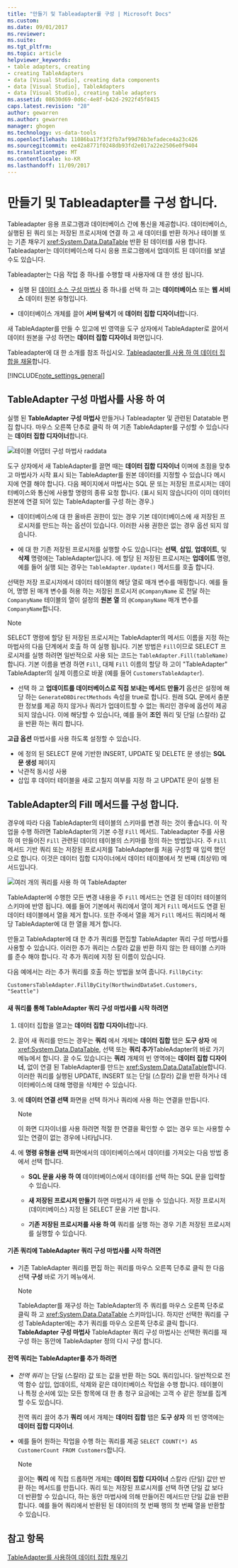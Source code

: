 ```yaml
---
title: "만들기 및 Tableadapter를 구성 | Microsoft Docs"
ms.custom: 
ms.date: 09/01/2017
ms.reviewer: 
ms.suite: 
ms.tgt_pltfrm: 
ms.topic: article
helpviewer_keywords:
- table adapters, creating
- creating TableAdapters
- data [Visual Studio], creating data components
- data [Visual Studio], TableAdapters
- data [Visual Studio], creating table adapters
ms.assetid: 08630d69-0d6c-4e8f-b42d-2922f45f8415
caps.latest.revision: "28"
author: gewarren
ms.author: gewarren
manager: ghogen
ms.technology: vs-data-tools
ms.openlocfilehash: 11086ba17f3f2fb7af99d76b3efadece4a23c426
ms.sourcegitcommit: ee42a8771f0248db93fd2e017a22e2506e0f9404
ms.translationtype: MT
ms.contentlocale: ko-KR
ms.lasthandoff: 11/09/2017
---
```

# <a name="create-and-configure-tableadapters"></a>만들기 및 Tableadapter를 구성 합니다.
Tableadapter 응용 프로그램과 데이터베이스 간에 통신을 제공합니다. 데이터베이스, 실행된 된 쿼리 또는 저장된 프로시저에 연결 하 고 새 데이터를 반환 하거나 테이블 또는 기존 채우기 <xref:System.Data.DataTable> 반환 된 데이터를 사용 합니다. Tableadapter는 데이터베이스에 다시 응용 프로그램에서 업데이트 된 데이터를 보낼 수도 있습니다.  
  
Tableadapter는 다음 작업 중 하나를 수행할 때 사용자에 대 한 생성 됩니다.  
  
-   실행 된 [데이터 소스 구성 마법사](../data-tools/media/data-source-configuration-wizard.png) 중 하나를 선택 하 고는 **데이터베이스** 또는 **웹 서비스** 데이터 원본 유형입니다.  
  
-   데이터베이스 개체를 끌어 **서버 탐색기** 에 **데이터 집합 디자이너**합니다.  
  
새 TableAdapter를 만들 수 있고에 빈 영역을 도구 상자에서 TableAdapter로 끌어서 데이터 원본을 구성 하면는 **데이터 집합 디자이너** 화면입니다.  
  
Tableadapter에 대 한 소개를 참조 하십시오. [Tableadapter를 사용 하 여 데이터 집합을 채울](../data-tools/fill-datasets-by-using-tableadapters.md)합니다.  
  
[!INCLUDE[note_settings_general](../data-tools/includes/note_settings_general_md.md)]  
  
## <a name="use-the-tableadapter-configuration-wizard"></a>TableAdapter 구성 마법사를 사용 하 여  
실행 된 **TableAdapter 구성 마법사** 만들거나 Tableadapter 및 관련된 Datatable 편집 합니다. 마우스 오른쪽 단추로 클릭 하 여 기존 TableAdapter를 구성할 수 있습니다는 **데이터 집합 디자이너**합니다.  
  
![테이블 어댑터 구성 마법사 raddata](../data-tools/media/raddata-table-adapter-configuration-wizard.png "raddata 테이블 어댑터 구성 마법사")  
  
도구 상자에서 새 TableAdapter를 끌면 때는 **데이터 집합 디자이너** 이며에 초점을 맞추고 마법사가 시작 표시 되는 TableAdapter를 원본 데이터를 지정할 수 있습니다 메시지에 연결 해야 합니다. 다음 페이지에서 마법사는 SQL 문 또는 저장된 프로시저는 데이터베이스와 통신에 사용할 명령의 종류 요청 합니다. (표시 되지 않습니다이 이미 데이터 원본에 연결 되어 있는 TableAdapter를 구성 하는 경우.)  
  
-   데이터베이스에 대 한 올바른 권한이 있는 경우 기본 데이터베이스에 새 저장된 프로시저를 만드는 하는 옵션이 있습니다. 이러한 사용 권한은 없는 경우 옵션 되지 않습니다.  
  
-   에 대 한 기존 저장된 프로시저를 실행할 수도 있습니다는 **선택**, **삽입**, **업데이트**, 및 **삭제** 명령에는 TableAdapter입니다. 에 할당 된 저장된 프로시저는 **업데이트** 명령, 예를 들어 실행 되는 경우는 `TableAdapter.Update()` 메서드를 호출 합니다.  
  
선택한 저장 프로시저에서 데이터 테이블의 해당 열로 매개 변수를 매핑합니다. 예를 들어, 명명 된 매개 변수를 허용 하는 저장된 프로시저 `@CompanyName` 로 전달 하는 `CompanyName` 테이블의 열이 설정의 **원본 열** 의 `@CompanyName` 매개 변수를 `CompanyName`합니다.  
  
> [!NOTE]
>  SELECT 명령에 할당 된 저장된 프로시저는 TableAdapter의 메서드 이름을 지정 하는 마법사의 다음 단계에서 호출 하 여 실행 됩니다. 기본 방법은 `Fill`이므로 SELECT 프로시저를 실행 하려면 일반적으로 사용 되는 코드는 `TableAdapter.Fill(tableName)`합니다. 기본 이름을 변경 하면 `Fill`, 대체 `Fill` 이름의 할당 하 고이 "TableAdapter" TableAdapter의 실제 이름으로 바꿀 (예를 들어 `CustomersTableAdapter`).  
  
-   선택 하 고 **업데이트를 데이터베이스로 직접 보내는 메서드 만들기** 옵션은 설정에 해당 하는 `GenerateDBDirectMethods` 속성을 true로 합니다. 원래 SQL 문에서 충분 한 정보를 제공 하지 않거나 쿼리가 업데이트할 수 없는 쿼리인 경우에 옵션이 제공 되지 않습니다. 이에 해당할 수 있습니다, 예를 들어 **조인** 쿼리 및 단일 (스칼라) 값을 반환 하는 쿼리 합니다.  
  
**고급 옵션** 마법사를 사용 하도록 설정할 수 있습니다.  
- 에 정의 된 SELECT 문에 기반한 INSERT, UPDATE 및 DELETE 문 생성는 **SQL 문 생성** 페이지
- 낙관적 동시성 사용
- 삽입 후 데이터 테이블을 새로 고칠지 여부를 지정 하 고 UPDATE 문이 실행 된  
  
## <a name="configure-a-tableadapters-fill-method"></a>TableAdapter의 Fill 메서드를 구성 합니다.  
경우에 따라 다음 TableAdapter의 테이블의 스키마를 변경 하는 것이 좋습니다. 이 작업을 수행 하려면 TableAdapter의 기본 수정 `Fill` 메서드. Tableadapter 주를 사용 하 여 만들어진 `Fill` 관련된 데이터 테이블의 스키마를 정의 하는 방법입니다. 주 `Fill` 메서드 기반 쿼리 또는 저장된 프로시저를 TableAdapter를 처음 구성할 때 입력 했던으로 합니다. 이것은 데이터 집합 디자이너에서 데이터 테이블에서 첫 번째 (최상위) 메서드입니다.  
  
![여러 개의 쿼리를 사용 하 여 TableAdapter](../data-tools/media/tableadapter.gif "TableAdapter")  
  
TableAdapter에 수행한 모든 변경 내용을 주 `Fill` 메서드는 연결 된 데이터 테이블의 스키마에 반영 됩니다. 예를 들어 기본에서 쿼리에서 열이 제거 `Fill` 메서드도 연결 된 데이터 테이블에서 열을 제거 합니다. 또한 주에서 열을 제거 `Fill` 메서드 쿼리에서 해당 TableAdapter에 대 한 열을 제거 합니다.  
  
만들고 TableAdapter에 대 한 추가 쿼리를 편집할 TableAdapter 쿼리 구성 마법사를 사용할 수 있습니다. 이러한 추가 쿼리는 스칼라 값을 반환 하지 않는 한 테이블 스키마를 준수 해야 합니다.  각 추가 쿼리에 지정 된 이름이 있습니다.  
 
다음 예에서는 라는 추가 쿼리를 호출 하는 방법을 보여 줍니다. `FillByCity`:  
 
`CustomersTableAdapter.FillByCity(NorthwindDataSet.Customers, "Seattle")`  
  
#### <a name="to-start-the-tableadapter-query-configuration-wizard-with-a-new-query"></a>새 쿼리를 통해 TableAdapter 쿼리 구성 마법사를 시작 하려면  
  
1.  데이터 집합을 열고는 **데이터 집합 디자이너**합니다.  
  
2.  끌어 새 쿼리를 만드는 경우는 **쿼리** 에서 개체는 **데이터 집합** 탭은 **도구 상자** 에 <xref:System.Data.DataTable>, 선택 또는 **쿼리 추가**TableAdapter의 바로 가기 메뉴에서 합니다. 끌 수도 있습니다는 **쿼리** 개체의 빈 영역에는 **데이터 집합 디자이너**, 없이 연결 된 TableAdapter를 만드는 <xref:System.Data.DataTable>합니다. 이러한 쿼리를 실행된 UPDATE, INSERT 또는 단일 (스칼라) 값을 반환 하거나 데이터베이스에 대해 명령을 삭제만 수 있습니다.  
  
3.  에 **데이터 연결 선택** 화면을 선택 하거나 쿼리에 사용 하는 연결을 만듭니다.  
  
    > [!NOTE]
    >  이 화면 디자이너를 사용 하려면 적절 한 연결을 확인할 수 없는 경우 또는 사용할 수 있는 연결이 없는 경우에 나타납니다.  
  
4.  에 **명령 유형을 선택** 화면에서의 데이터베이스에서 데이터를 가져오는 다음 방법 중에서 선택 합니다.  
  
    -   **SQL 문을 사용 하 여** 데이터베이스에서 데이터를 선택 하는 SQL 문을 입력할 수 있습니다.  
  
    -   **새 저장된 프로시저 만들기** 하면 마법사가 새 만들 수 있습니다. 저장 프로시저 (데이터베이스) 지정 된 SELECT 문을 기반 합니다.  
  
    -   **기존 저장된 프로시저를 사용 하 여** 쿼리를 실행 하는 경우 기존 저장된 프로시저를 실행할 수 있습니다.  
  
#### <a name="to-start-the-tableadapter-query-configuration-wizard-on-an-existing-query"></a>기존 쿼리에 TableAdapter 쿼리 구성 마법사를 시작 하려면  
  
-   기존 TableAdapter 쿼리를 편집 하는 쿼리를 마우스 오른쪽 단추로 클릭 한 다음 선택 **구성** 바로 가기 메뉴에서.  
  
    > [!NOTE]
    >  TableAdapter를 재구성 하는 TableAdapter의 주 쿼리를 마우스 오른쪽 단추로 클릭 하 고 <xref:System.Data.DataTable> 스키마입니다. 하지만 선택한 쿼리를 구성 TableAdapter에는 추가 쿼리를 마우스 오른쪽 단추로 클릭 합니다. **TableAdapter 구성 마법사** TableAdapter 쿼리 구성 마법사는 선택한 쿼리를 재구성 하는 동안에 TableAdapter 정의 다시 구성 합니다.  
  
#### <a name="to-add-a-global--query-to-a-tableadapter"></a>전역 쿼리는 TableAdapter를 추가 하려면  
  
-   *전역 쿼리* 는 단일 (스칼라) 값 또는 값을 반환 하는 SQL 쿼리입니다. 일반적으로 전역 함수 삽입, 업데이트, 삭제와 같은 데이터베이스 작업을 수행 합니다. 테이블이 나 특정 순서에 있는 모든 항목에 대 한 총 청구 요금에는 고객 수 같은 정보를 집계할 수도 있습니다.  
  
     전역 쿼리 끌어 추가 **쿼리** 에서 개체는 **데이터 집합** 탭은 **도구 상자** 의 빈 영역에는 **데이터 집합 디자이너**.  
  
-   예를 들어 원하는 작업을 수행 하는 쿼리를 제공 `SELECT COUNT(*) AS CustomerCount FROM Customers`합니다.  
  
    > [!NOTE]
    >  끌어는 **쿼리** 에 직접 드롭하면 개체는 **데이터 집합 디자이너** 스칼라 (단일) 값만 반환 하는 메서드를 만듭니다. 쿼리 또는 저장된 프로시저를 선택 하면 단일 값 보다 더 반환할 수 있습니다, 하는 동안 마법사에 의해 만들어진 메서드만 단일 값을 반환 합니다. 예를 들어 쿼리에서 반환된 된 데이터의 첫 번째 행의 첫 번째 열을 반환할 수 있습니다.

## <a name="see-also"></a>참고 항목
[TableAdapter를 사용하여 데이터 집합 채우기](../data-tools/fill-datasets-by-using-tableadapters.md)